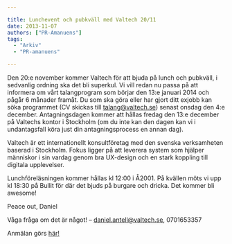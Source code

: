 ```yaml
---

title: Lunchevent och pubkväll med Valtech 20/11
date: 2013-11-07
authors: ["PR-Amanuens"]
tags:
  - "Arkiv"
  - "PR-amanuens"

---
```


Den 20:e november kommer Valtech för att bjuda på lunch och pubkväll, i
sedvanlig ordning ska det bli superkul. Vi vill redan nu passa på att
informera om vårt talangprogram som börjar den 13:e januari 2014 och
pågår 6 månader framåt. Du som ska göra eller har gjort ditt exjobb kan
söka programmet (CV skickas till talang@valtech.se) senast onsdag den
4:e december. Antagningsdagen kommer att hållas fredag den 13:e december
på Valtechs kontor i Stockholm (om du inte kan den dagen kan vi i
undantagsfall köra just din antagningsprocess en annan dag).

Valtech är ett internationellt konsultföretag med den svenska
verksamheten baserad i Stockholm. Fokus ligger på att leverera system
som hjälper människor i sin vardag genom bra UX-design och en stark
koppling till digitala upplevelser.

Lunchföreläsningen kommer hållas kl 12:00 i Å2001. På kvällen möts vi
upp kl 18:30 på Bullit för där det bjuds på burgare och dricka. Det
kommer bli awesome!

 Peace out,
 Daniel

Våga fråga om det är något! – daniel.antell@valtech.se, 0701653357

Anmälan görs
[här!](https://docs.google.com/forms/d/1kWxu2MKsBBW4DlFZdnQ8gLudb2uHetDazBzgAuM1it8/viewform)